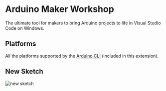 # Arduino Maker Workshop
The ultimate tool for makers to bring Arduino projects to life in Visual Studio Code on Windows.


## Platforms
All the platforms supported by the [Arduino CLI](https://arduino.github.io/arduino-cli) (included in this extension).

## New Sketch
![new sketch](https://github.com/thelastoutpostworkshop/vscode-arduino/blob/main/doc/new_sketch.gif)

